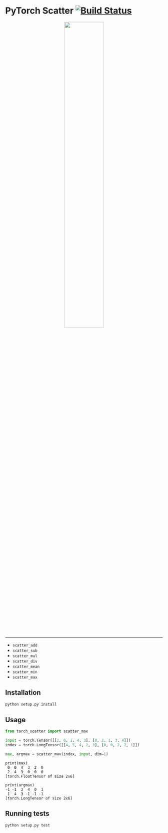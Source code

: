 [build-image]: https://travis-ci.org/rusty1s/pytorch_scatter.svg?branch=master
[build-url]: https://travis-ci.org/rusty1s/pytorch_scatter

# PyTorch Scatter [![Build Status][build-image]][build-url]

<p align="center">
  <img width="50%" src="https://raw.githubusercontent.com/rusty1s/pytorch_scatter/master/docs/source/_figures/add.svg?sanitize=true" />
</p>

--------------------------------------------------------------------------------

* `scatter_add`
* `scatter_sub`
* `scatter_mul`
* `scatter_div`
* `scatter_mean`
* `scatter_min`
* `scatter_max`

## Installation

```sh
python setup.py install
```

## Usage

```py
from torch_scatter import scatter_max

input = torch.Tensor([[2, 0, 1, 4, 3], [0, 2, 1, 3, 4]])
index = torch.LongTensor([[4, 5, 4, 2, 3], [0, 0, 2, 2, 1]])

max, argmax = scatter_max(index, input, dim=1)
```

```
print(max)
 0  0  4  3  2  0
 2  4  3  0  0  0
[torch.FloatTensor of size 2x6]

print(argmax)
-1 -1  3  4  0  1
 1  4  3 -1 -1 -1
[torch.LongTensor of size 2x6]
```

## Running tests

```sh
python setup.py test
```
